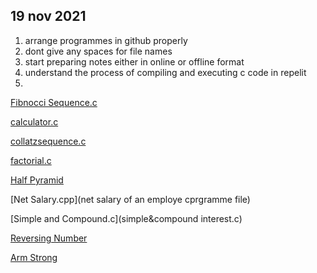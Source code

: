 ## 19 nov 2021
1. arrange programmes in github properly
2. dont give any spaces for file names
3. start preparing notes either in online or offline format
4. understand the process of compiling and executing c code in repelit
5. 


[Fibnocci Sequence.c](Fibnoccisequence.c)

[calculator.c](calculator.c)

[collatzsequence.c](collatzsequence.c)

[factorial.c](factorial.c)

[Half Pyramid](halfpyramid.c)

[Net Salary.cpp](net salary of an employe cprgramme file)

[Simple and Compound.c](simple&compound interest.c)

[Reversing Number](reverseofthegivennumber.cpp)

[Arm Strong](armstrongnumberornot.cpp)

